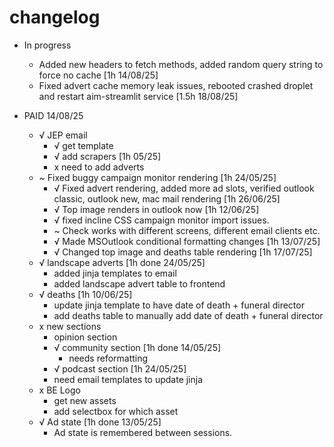 # changelog

- In progress
    - Added new headers to fetch methods, added random query string to force no cache [1h 14/08/25]
    - Fixed advert cache memory leak issues, rebooted crashed droplet and restart aim-streamlit service [1.5h 18/08/25]

- PAID 14/08/25
    - √ JEP email
        - √ get template
        - √ add scrapers [1h 05/25]
        - x need to add adverts
    - ~ Fixed buggy campaign monitor rendering [1h 24/05/25] 
        - √ Fixed advert rendering, added more ad slots, verified 
            outlook classic, outlook new, mac mail rendering [1h 26/06/25]
        - √ Top image renders in outlook now [1h 12/06/25]
        - √ fixed incline CSS campaign monitor import issues.
        - ~ Check works with different screens, different email clients etc.
        - √ Made MSOutlook conditional formatting changes [1h 13/07/25]
        - √ Changed top image and deaths table rendering [1h 17/07/25]
    - √ landscape adverts [1h done 24/05/25]
        - added jinja templates to email
        - added landscape advert table to frontend
    - √ deaths [1h 10/06/25]
        - update jinja template to have date of death + funeral director
        - add deaths table to manually add date of death + funeral director
    - x new sections
        - opinion section
        - √ community section [1h done 14/05/25]
            - needs reformatting
        - √ podcast section [1h 24/05/25]
        - need email templates to update jinja
    - x BE Logo
        - get new assets
        - add selectbox for which asset 
    - √ Ad state [1h done 13/05/25]
        - Ad state is remembered between sessions.